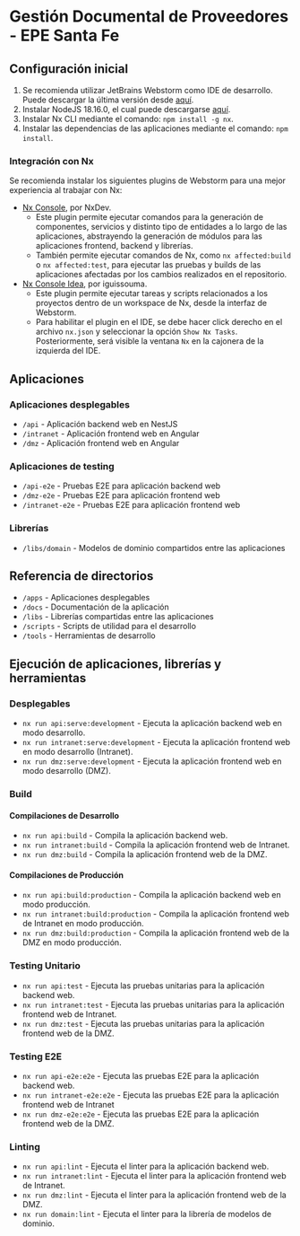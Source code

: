 # Gestión Documental de Proveedores - EPE Santa Fe

## Configuración inicial

1. Se recomienda utilizar JetBrains Webstorm como IDE de desarrollo. Puede descargar la última versión desde [aquí](https://www.jetbrains.com/es-es/webstorm/download/#section=windows).
2. Instalar NodeJS 18.16.0, el cual puede descargarse [aquí](https://nodejs.org/dist/v18.16.0/node-v18.16.0-x64.msi).
3. Instalar Nx CLI mediante el comando: `npm install -g nx`.
4. Instalar las dependencias de las aplicaciones mediante el comando: `npm install`.

### Integración con Nx

Se recomienda instalar los siguientes plugins de Webstorm para una mejor experiencia al trabajar con Nx:

- [Nx Console](https://plugins.jetbrains.com/plugin/21060-nx-console), por NxDev.
  - Este plugin permite ejecutar comandos para la generación de componentes, servicios y distinto tipo de entidades a lo largo de las aplicaciones, abstrayendo la generación de módulos para las aplicaciones frontend, backend y librerías.
  - También permite ejecutar comandos de Nx, como `nx affected:build` o `nx affected:test`, para ejecutar las pruebas y builds de las aplicaciones afectadas por los cambios realizados en el repositorio.
- [Nx Console Idea](https://plugins.jetbrains.com/plugin/15101-nx-console-idea), por iguissouma.
  - Este plugin permite ejecutar tareas y scripts relacionados a los proyectos dentro de un workspace de Nx, desde la interfaz de Webstorm.
  - Para habilitar el plugin en el IDE, se debe hacer click derecho en el archivo `nx.json` y seleccionar la opción `Show Nx Tasks`. Posteriormente, será visible la ventana `Nx` en la cajonera de la izquierda del IDE.

## Aplicaciones

### Aplicaciones desplegables

- `/api` - Aplicación backend web en NestJS
- `/intranet` - Aplicación frontend web en Angular
- `/dmz` - Aplicación frontend web en Angular

### Aplicaciones de testing

- `/api-e2e` - Pruebas E2E para aplicación backend web
- `/dmz-e2e` - Pruebas E2E para aplicación frontend web
- `/intranet-e2e` - Pruebas E2E para aplicación frontend web

### Librerías

- `/libs/domain` - Modelos de dominio compartidos entre las aplicaciones

## Referencia de directorios

- `/apps` - Aplicaciones desplegables
- `/docs` - Documentación de la aplicación
- `/libs` - Librerías compartidas entre las aplicaciones
- `/scripts` - Scripts de utilidad para el desarrollo
- `/tools` - Herramientas de desarrollo

## Ejecución de aplicaciones, librerías y herramientas

### Desplegables

- `nx run api:serve:development` - Ejecuta la aplicación backend web en modo desarrollo.
- `nx run intranet:serve:development` - Ejecuta la aplicación frontend web en modo desarrollo (Intranet).
- `nx run dmz:serve:development` - Ejecuta la aplicación frontend web en modo desarrollo (DMZ).

### Build

#### Compilaciones de Desarrollo
- `nx run api:build` - Compila la aplicación backend web.
- `nx run intranet:build` - Compila la aplicación frontend web de Intranet.
- `nx run dmz:build` - Compila la aplicación frontend web de la DMZ.

#### Compilaciones de Producción
- `nx run api:build:production` - Compila la aplicación backend web en modo producción.
- `nx run intranet:build:production` - Compila la aplicación frontend web de Intranet en modo producción.
- `nx run dmz:build:production` - Compila la aplicación frontend web de la DMZ en modo producción.

### Testing Unitario
- `nx run api:test` - Ejecuta las pruebas unitarias para la aplicación backend web.
- `nx run intranet:test` - Ejecuta las pruebas unitarias para la aplicación frontend web de Intranet.
- `nx run dmz:test` - Ejecuta las pruebas unitarias para la aplicación frontend web de la DMZ.

### Testing E2E

- `nx run api-e2e:e2e` - Ejecuta las pruebas E2E para la aplicación backend web.
- `nx run intranet-e2e:e2e` - Ejecuta las pruebas E2E para la aplicación frontend web de Intranet
- `nx run dmz-e2e:e2e` - Ejecuta las pruebas E2E para la aplicación frontend web de la DMZ.

### Linting
- `nx run api:lint` - Ejecuta el linter para la aplicación backend web.
- `nx run intranet:lint` - Ejecuta el linter para la aplicación frontend web de Intranet.
- `nx run dmz:lint` - Ejecuta el linter para la aplicación frontend web de la DMZ.
- `nx run domain:lint` - Ejecuta el linter para la librería de modelos de dominio.
